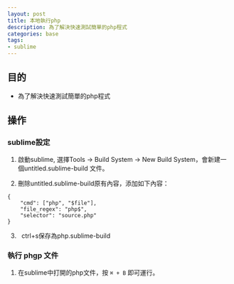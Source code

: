 ```yaml
---
layout: post
title: 本地執行php
description: 為了解決快速測試簡單的php程式
categories: base
tags:
- sublime
---
```

## 目的 ##

 - 為了解決快速測試簡單的php程式
 <!-- more -->
 
## 操作 ##

### sublime設定 ###

1.   啟動sublime, 選擇Tools -> Build System -> New Build System，會新建一個untitled.sublime-build 文件。

2.   刪除untitled.sublime-build原有內容，添加如下內容：

```
{ 
    "cmd": ["php", "$file"],
    "file_regex": "php$", 
    "selector": "source.php" 
}
```

3.   ctrl+s保存為php.sublime-build

### 執行 phgp 文件 ###

1.   在sublime中打開的php文件，按 ```` ⌘ + B ````  即可運行。
